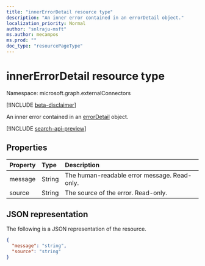 ```yaml
---
title: "innerErrorDetail resource type"
description: "An inner error contained in an errorDetail object."
localization_priority: Normal
author: "snlraju-msft"
ms.author: mecampos
ms.prod: ""
doc_type: "resourcePageType"
---
```



# innerErrorDetail resource type

Namespace: microsoft.graph.externalConnectors

[!INCLUDE [beta-disclaimer](../../includes/beta-disclaimer.md)]

An inner error contained in an [errorDetail](errordetail.md) object.

[!INCLUDE [search-api-preview](../../includes/search-api-preview-signup.md)]

## Properties

| Property | Type   | Description                                  |
|:---------|:-------|:---------------------------------------------|
| message  | String | The human-readable error message. Read-only. |
| source   | String | The source of the error. Read-only.          |

## JSON representation

The following is a JSON representation of the resource.

<!-- {
  "blockType": "resource",
  "optionalProperties": [

  ],
  "@odata.type": "microsoft.graph.innerErrorDetail",
  "baseType": null
}-->

```json
{
  "message": "string",
  "source": "string"
}
```

<!-- uuid: 16cd6b66-4b1a-43a1-adaf-3a886856ed98
2019-02-04 14:57:30 UTC -->
<!-- {
  "type": "#page.annotation",
  "description": "innerErrorDetail resource",
  "keywords": "",
  "section": "documentation",
  "tocPath": ""
}-->
